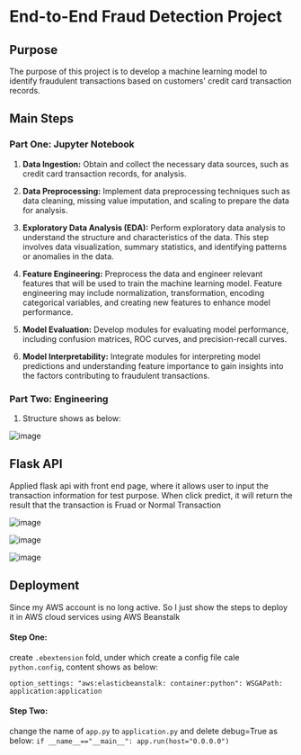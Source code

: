 # End-to-End Fraud Detection Project

## Purpose

The purpose of this project is to develop a machine learning model to identify fraudulent transactions based on customers' credit card transaction records.

## Main Steps

### Part One: Jupyter Notebook

1. **Data Ingestion:** Obtain and collect the necessary data sources, such as credit card transaction records, for analysis.

2. **Data Preprocessing:** Implement data preprocessing techniques such as data cleaning, missing value imputation, and scaling to prepare the data for analysis.

3. **Exploratory Data Analysis (EDA):** Perform exploratory data analysis to understand the structure and characteristics of the data. This step involves data visualization, summary statistics, and identifying patterns or anomalies in the data.

4. **Feature Engineering:** Preprocess the data and engineer relevant features that will be used to train the machine learning model. Feature engineering may include normalization, transformation, encoding categorical variables, and creating new features to enhance model performance.

5. **Model Evaluation:** Develop modules for evaluating model performance, including confusion matrices, ROC curves, and precision-recall curves.

6. **Model Interpretability:** Integrate modules for interpreting model predictions and understanding feature importance to gain insights into the factors contributing to fraudulent transactions.

### Part Two: Engineering

1. Structure shows as below:

![image](https://github.com/Sol2023/fraud-detection/assets/92194263/b1ca07a6-6d8d-44f5-960b-9f1b008ff61e)


## Flask API

Applied flask api with front end page, where it allows user to input the transaction information for test purpose. When click predict, it will return the result that the transaction is Fruad or Normal Transaction

![image](https://github.com/Sol2023/fraud-detection/assets/92194263/0f336f43-035e-4640-960d-80f1c0d76025)

![image](https://github.com/Sol2023/fraud-detection/assets/92194263/7a22036a-5a71-4951-bde2-176f4e4cce5b)

![image](https://github.com/Sol2023/fraud-detection/assets/92194263/131324a4-c4a6-4eca-b8c9-8ebba42b3846)



## Deployment

Since my AWS account is no long active. So I just show the steps to deploy it in AWS cloud services using AWS Beanstalk

#### Step One: 
create `.ebextension` fold, under which create a config file cale `python.config`, content shows as below: 

`option_settings:
  "aws:elasticbeanstalk: container:python":
    WSGAPath: application:application`


#### Step Two:
change the name of `app.py` to `application.py` and delete debug=True as below:
`if __name__=="__main__":
    app.run(host="0.0.0.0")`


